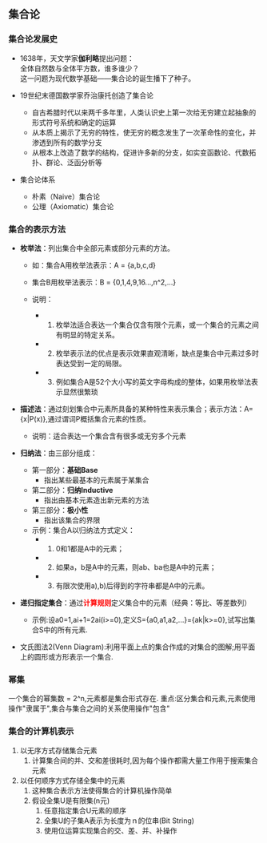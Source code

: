 ## 集合论
### 集合论发展史
- 1638年，天文学家**伽利略**提出问题：  
全体自然数与全体平方数，谁多谁少？  
这一问题为现代数学基础——集合论的诞生播下了种子。  
- 19世纪末德国数学家乔治康托创造了集合论
  
  - 自古希腊时代以来两千多年里，人类认识史上第一次给无穷建立起抽象的形式符号系统和确定的运算
  - 从本质上揭示了无穷的特性，使无穷的概念发生了一次革命性的变化，并渗透到所有的数学分支
  - 从根本上改造了数学的结构，促进许多新的分支，如实变函数论、代数拓扑、群论、泛函分析等
- 集合论体系
  - 朴素（Naive）集合论
  - 公理（Axiomatic）集合论

### 集合的表示方法
- **枚举法**：列出集合中全部元素或部分元素的方法。
  - 如：集合A用枚举法表示：A = {a,b,c,d}
  - 集合B用枚举法表示：B = {0,1,4,9,16...,n^2,...}
  - 说明：
    
    - 1. 枚举法适合表达一个集合仅含有限个元素，或一个集合的元素之间有明显的特定关系。
    - 2. 枚举表示法的优点是表示效果直观清晰，缺点是集合中元素过多时表达受到一定的局限。
    - 3. 例如集合A是52个大小写的英文字母构成的整体，如果用枚举法表示显然很繁琐
- **描述法**：通过刻划集合中元素所具备的某种特性来表示集合；表示方法：A={x|P(x)},通过谓词P概括集合元素的性质。

  - 说明：适合表达一个集合含有很多或无穷多个元素

- **归纳法**：由三部分组成：
  - 第一部分：**基础Base**
    - 指出某些最基本的元素属于某集合
  - 第二部分：**归纳Inductive**
    - 指出由基本元素造出新元素的方法
  - 第三部分：**极小性**
    - 指出该集合的界限
  - 示例：集合A以归纳法方式定义：
    - 1. 0和1都是A中的元素；
    - 2. 如果a，b是A中的元素，则ab、ba也是A中的元素；
    - 3. 有限次使用a),b)后得到的字符串都是A中的元素。
- **递归指定集合**：通过<font color=red>**计算规则**</font>定义集合中的元素（经典：等比、等差数列）
  - 示例:设a0=1,ai+1=2ai(i>=0),定义S={a0,a1,a2,...}={ak|k>=0},试写出集合S中的所有元素.
- 文氏图法2(Venn Diagram):利用平面上点的集合作成的对集合的图解;用平面上的圆形或方形表示一个集合.


### 幂集
一个集合的幂集数 = 2^n,元素都是集合形式存在.
重点:区分集合和元素,元素使用操作"隶属于",集合与集合之间的关系使用操作"包含"


### 集合的计算机表示
1. 以无序方式存储集合元素
   1. 计算集合间的并、交和差很耗时,因为每个操作都需大量工作用于搜索集合元素
2. 以任何顺序方式存储全集中的元素
   1. 这种集合表示方法使得集合的计算机操作简单
   2. 假设全集U是有限集(n元)
      1. 任意指定集合U元素的顺序
      2. 全集U的子集A表示为长度为ｎ的位串(Bit String)
      3. 使用位运算实现集合的交、差、并、补操作